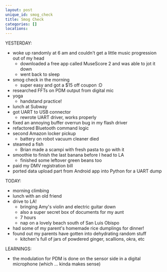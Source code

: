 ```yaml
---
layout: post
unique_id: smog_check
title: Smog Check
categories: []
locations: 
---
```


YESTERDAY:
* woke up randomly at 6 am and couldn't get a little music progression out of my head
  * downloaded a free app called MuseScore 2 and was able to jot it down
  * went back to sleep
* smog check in the morning
  * super easy and got a $15 off coupon :D
* researched FFTs on PDM output from digital mic
* yoga
  * handstand practice!
* lunch at Subway
* got UART to USB connector
  * rewrote UART driver, works properly
* fixed an annoying buffer overrun bug in my flash driver
* refactored Bluetooth command logic
* second Amazon locker pickup
  * battery on robot vacuum cleaner died
* steamed a fish
  * Brian made a scampi with fresh pasta to go with it
* smoothie to finish the last banana before I head to LA
  * finished some leftover green beans too
* paid my DMV registration bill
* ported data upload part from Android app into Python for a UART dump

TODAY:
* morning climbing
* lunch with an old friend
* drive to LA!
  * bringing Amy's violin and electric guitar down
  * also a super secret box of documents for my aunt
  * 7 hours
  * nap on a lovely beach south of San Luis Obispo
* had some of my parent's homemade rice dumplings for dinner!
* found out my parents have gotten into dehydrating random stuff
  * kitchen's full of jars of powdered ginger, scallions, okra, etc

LEARNINGS:
* the modulation for PDM is done on the sensor side in a digital microphone (which ... kinda makes sense)

